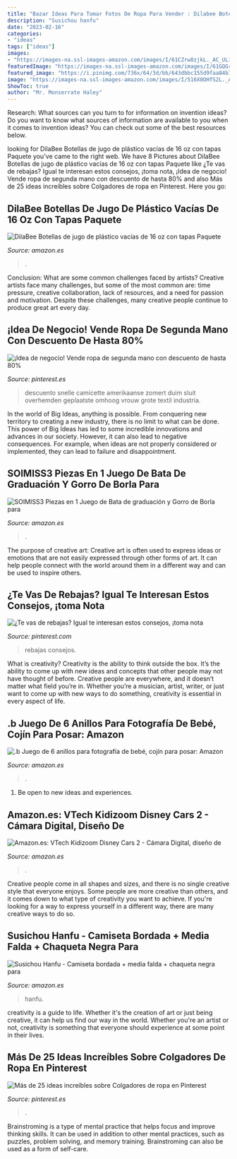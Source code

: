 ```yaml
---
title: "Bazar Ideas Para Tomar Fotos De Ropa Para Vender : Dilabee Botellas De Jugo De Plástico Vacías De 16 Oz Con Tapas Paquete"
description: "Susichou hanfu"
date: "2023-02-16"
categories:
- "ideas"
tags: ["ideas"]
images:
- "https://images-na.ssl-images-amazon.com/images/I/61CZrw8zjkL._AC_UL1001_.jpg"
featuredImage: "https://images-na.ssl-images-amazon.com/images/I/61GQGr4cy6L._SL1181_.jpg"
featured_image: "https://i.pinimg.com/736x/64/3d/bb/643dbbc155d9faa84b7616ec8e0dcfde.jpg"
image: "https://images-na.ssl-images-amazon.com/images/I/516X0OHfS2L._AC_UL1001_.jpg"
ShowToc: true
author: "Mr. Monserrate Haley"
---
```



Research: What sources can you turn to for information on invention ideas?
Do you want to know what sources of information are available to you when it comes to invention ideas? You can check out some of the best resources below.

	

		
looking for DilaBee Botellas de jugo de plástico vacías de 16 oz con tapas Paquete you've came to the right web. We have 8 Pictures about DilaBee Botellas de jugo de plástico vacías de 16 oz con tapas Paquete like ¿Te vas de rebajas? Igual te interesan estos consejos, ¡toma nota, ¡Idea de negocio! Vende ropa de segunda mano con descuento de hasta 80% and also Más de 25 ideas increíbles sobre Colgadores de ropa en Pinterest. Here you go:
		
    
## DilaBee Botellas De Jugo De Plástico Vacías De 16 Oz Con Tapas Paquete

<img loading=lazy src="https://images-na.ssl-images-amazon.com/images/I/712ImQ6JOuL.__AC_SY300_QL70_ML2_.jpg" onerror="this.onerror=null;this.src='https://tse4.mm.bing.net/th?id=OIP.uTvPYeLWmCsabuLElYtg7AAAAA&amp;pid=15.1';" alt="DilaBee Botellas de jugo de plástico vacías de 16 oz con tapas Paquete">

_Source: amazon.es_

>. 

	

Conclusion: What are some common challenges faced by artists?
Creative artists face many challenges, but some of the most common are: time pressure, creative collaboration, lack of resources, and a need for passion and motivation. Despite these challenges, many creative people continue to produce great art every day.

    
## ¡Idea De Negocio! Vende Ropa De Segunda Mano Con Descuento De Hasta 80%

<img loading=lazy src="https://i.pinimg.com/736x/64/3d/bb/643dbbc155d9faa84b7616ec8e0dcfde.jpg" onerror="this.onerror=null;this.src='https://tse2.mm.bing.net/th?id=OIP.qpBCcJjPB8J2FhFxgUEXxgHaDn&amp;pid=15.1';" alt="¡Idea de negocio! Vende ropa de segunda mano con descuento de hasta 80%">

_Source: pinterest.es_

>descuento snelle camicette amerikaanse zomert duim sluit overhemden geplaatste omhoog vrouw grote textil industria. 

	

In the world of Big Ideas, anything is possible. From conquering new territory to creating a new industry, there is no limit to what can be done. This power of Big Ideas has led to some incredible innovations and advances in our society. However, it can also lead to negative consequences. For example, when ideas are not properly considered or implemented, they can lead to failure and disappointment.

    
## SOIMISS3 Piezas En 1 Juego De Bata De Graduación Y Gorro De Borla Para

<img loading=lazy src="https://images-na.ssl-images-amazon.com/images/I/51kYDqZcenL._AC_UX522_.jpg" onerror="this.onerror=null;this.src='https://tse3.mm.bing.net/th?id=OIP.N0yxYO7wsBqe-xklAM-CXAHaOk&amp;pid=15.1';" alt="SOIMISS3 Piezas en 1 Juego de Bata de graduación y Gorro de Borla para">

_Source: amazon.es_

>. 

	

The purpose of creative art:
Creative art is often used to express ideas or emotions that are not easily expressed through other forms of art. It can help people connect with the world around them in a different way and can be used to inspire others.

    
## ¿Te Vas De Rebajas? Igual Te Interesan Estos Consejos, ¡toma Nota

<img loading=lazy src="https://i.pinimg.com/originals/b9/af/51/b9af51c4ff9eddd0e70d96c23d5eda27.jpg" onerror="this.onerror=null;this.src='https://tse3.mm.bing.net/th?id=OIP.llihYxDf1pwWL2wxkQdM_QHaDt&amp;pid=15.1';" alt="¿Te vas de rebajas? Igual te interesan estos consejos, ¡toma nota">

_Source: pinterest.com_

>rebajas consejos. 

	

What is creativity?
Creativity is the ability to think outside the box. It’s the ability to come up with new ideas and concepts that other people may not have thought of before. Creative people are everywhere, and it doesn’t matter what field you’re in. Whether you’re a musician, artist, writer, or just want to come up with new ways to do something, creativity is essential in every aspect of life.

    
## .b Juego De 6 Anillos Para Fotografía De Bebé, Cojín Para Posar: Amazon

<img loading=lazy src="https://images-na.ssl-images-amazon.com/images/I/516X0OHfS2L._AC_UL1001_.jpg" onerror="this.onerror=null;this.src='https://tse1.mm.bing.net/th?id=OIP.JTjPnrA9TV3rCOks8kpmxQHaGt&amp;pid=15.1';" alt=".b Juego de 6 anillos para fotografía de bebé, cojín para posar: Amazon">

_Source: amazon.es_

>. 

	

1. Be open to new ideas and experiences.

    
## Amazon.es: VTech Kidizoom Disney Cars 2 - Cámara Digital, Diseño De

<img loading=lazy src="https://images-na.ssl-images-amazon.com/images/I/61GQGr4cy6L._SL1181_.jpg" onerror="this.onerror=null;this.src='https://tse1.mm.bing.net/th?id=OIP.owmkcHjWUGPscbcrgV-M5wHaFj&amp;pid=15.1';" alt="Amazon.es: VTech Kidizoom Disney Cars 2 - Cámara Digital, diseño de">

_Source: amazon.es_

>. 

	

Creative people come in all shapes and sizes, and there is no single creative style that everyone enjoys. Some people are more creative than others, and it comes down to what type of creativity you want to achieve. If you're looking for a way to express yourself in a different way, there are many creative ways to do so.

    
## Susichou Hanfu - Camiseta Bordada + Media Falda + Chaqueta Negra Para

<img loading=lazy src="https://images-na.ssl-images-amazon.com/images/I/61CZrw8zjkL._AC_UL1001_.jpg" onerror="this.onerror=null;this.src='https://tse4.mm.bing.net/th?id=OIP.mms6O8yXobuR_OFmBurXDAHaLe&amp;pid=15.1';" alt="Susichou Hanfu - Camiseta bordada + media falda + chaqueta negra para">

_Source: amazon.es_

>hanfu. 

	

creativity is a guide to life. Whether it's the creation of art or just being creative, it can help us find our way in the world. Whether you're an artist or not, creativity is something that everyone should experience at some point in their lives.

    
## Más De 25 Ideas Increíbles Sobre Colgadores De Ropa En Pinterest

<img loading=lazy src="https://i.pinimg.com/736x/df/5a/84/df5a845bcd8f2ca78ae04740ea11d924--closet-ideas-racks.jpg" onerror="this.onerror=null;this.src='https://tse4.mm.bing.net/th?id=OIP.4T5O0G295LA1MoMD1jGYbwHaHW&amp;pid=15.1';" alt="Más de 25 ideas increíbles sobre Colgadores de ropa en Pinterest">

_Source: pinterest.es_

>. 

	

Brainstroming is a type of mental practice that helps focus and improve thinking skills. It can be used in addition to other mental practices, such as puzzles, problem solving, and memory training. Brainstroming can also be used as a form of self-care.

